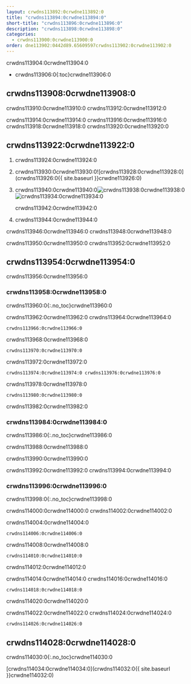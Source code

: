 ```yaml
---
layout: crwdns113892:0crwdne113892:0
title: "crwdns113894:0crwdne113894:0"
short-title: "crwdns113896:0crwdne113896:0"
description: "crwdns113898:0crwdne113898:0"
categories:
  - crwdns113900:0crwdne113900:0
order: dne113902:0442d89.65609597crwdns113902:0crwdne113902:0
---
```

crwdns113904:0crwdne113904:0

* crwdns113906:0{:toc}crwdne113906:0

## crwdns113908:0crwdne113908:0

crwdns113910:0crwdne113910:0 crwdns113912:0crwdne113912:0

crwdns113914:0crwdne113914:0 crwdns113916:0crwdne113916:0 crwdns113918:0crwdne113918:0 crwdns113920:0crwdne113920:0

## crwdns113922:0crwdne113922:0

1. crwdns113924:0crwdne113924:0

2. crwdns113930:0crwdne113930:0![crwdns113928:0crwdne113928:0](crwdns113926:0{{ site.baseurl }}crwdne113926:0)

3. crwdns113940:0crwdne113940:0![crwdns113938:0crwdne113938:0](crwdns113936:0crwdne113936:0)  
    ![crwdns113934:0crwdne113934:0](crwdns113932:0crwdne113932:0)
    
    crwdns113942:0crwdne113942:0

4. crwdns113944:0crwdne113944:0

crwdns113946:0crwdne113946:0 crwdns113948:0crwdne113948:0

crwdns113950:0crwdne113950:0 crwdns113952:0crwdne113952:0

## crwdns113954:0crwdne113954:0

crwdns113956:0crwdne113956:0

### crwdns113958:0crwdne113958:0

crwdns113960:0{:.no_toc}crwdne113960:0

crwdns113962:0crwdne113962:0 crwdns113964:0crwdne113964:0

    crwdns113966:0crwdne113966:0
    

crwdns113968:0crwdne113968:0

    crwdns113970:0crwdne113970:0
    

crwdns113972:0crwdne113972:0

    crwdns113974:0crwdne113974:0 crwdns113976:0crwdne113976:0
    

crwdns113978:0crwdne113978:0

    crwdns113980:0crwdne113980:0
    

crwdns113982:0crwdne113982:0

### crwdns113984:0crwdne113984:0

crwdns113986:0{:.no_toc}crwdne113986:0

crwdns113988:0crwdne113988:0

crwdns113990:0crwdne113990:0

crwdns113992:0crwdne113992:0 crwdns113994:0crwdne113994:0

### crwdns113996:0crwdne113996:0

crwdns113998:0{:.no_toc}crwdne113998:0

crwdns114000:0crwdne114000:0 crwdns114002:0crwdne114002:0

crwdns114004:0crwdne114004:0

    crwdns114006:0crwdne114006:0
    

crwdns114008:0crwdne114008:0

    crwdns114010:0crwdne114010:0
    

crwdns114012:0crwdne114012:0

crwdns114014:0crwdne114014:0 crwdns114016:0crwdne114016:0

    crwdns114018:0crwdne114018:0
    

crwdns114020:0crwdne114020:0

crwdns114022:0crwdne114022:0 crwdns114024:0crwdne114024:0

    crwdns114026:0crwdne114026:0
    

## crwdns114028:0crwdne114028:0

crwdns114030:0{:.no_toc}crwdne114030:0

[crwdns114034:0crwdne114034:0](crwdns114032:0{{ site.baseurl }}crwdne114032:0)